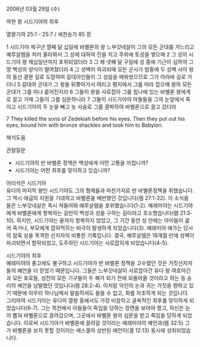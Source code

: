 2006년 03월 29일 (수)

악한 왕 시드기야의 최후



열왕기하 25:1 - 25:7 / 새찬송가 85 장


1 시드기야 제구년 열째 달 십일에 바벨론의 왕 느부갓네살이 그의 모든 군대를 거느리고 예루살렘을 치러 올라와서 그 성에 대하여 진을 치고 주위에 토성을 쌓으매 2 그 성이 시드기야 왕 제십일년까지 포위되었더라 3 그 해 넷째 달 구일에 성 중에 기근이 심하여 그 땅 백성의 양식이 떨어졌더라 4 그 성벽이 파괴되매 모든 군사가 밤중에 두 성벽 사이 왕의 동산 곁문 길로 도망하여 갈대아인들이 그 성읍을 에워쌌으므로 그가 아라바 길로 가더니 5 갈대아 군대가 그 왕을 뒤쫓아가서 여리고 평지에서 그를 따라 잡으매 왕의 모든 군대가 그를 떠나 흩어진지라 6 그들이 왕을 사로잡아 그를 립나에 있는 바벨론 왕에게로 끌고 가매 그들이 그를 심문하니라 7 그들이 시드기야의 아들들을 그의 눈앞에서 죽이고 시드기야의 두 눈을 빼고 놋 사슬로 그를 결박하여 바벨론으로 끌고 갔더라 

7  They killed the sons of Zedekiah before his eyes. Then they put out his eyes, bound him with bronze shackles and took him to Babylon.

해석도움





관찰질문
- 시드기야의 반 바벨론 정책은 백성에게 어떤 고통을 끼칩니까?  
- 시드기야는 어떤 최후를 맞이하고 있습니까? 


어리석은 시드기야  
유다의 마지막 왕인 시드기야도 그의 형제들과 마찬가지로 반 바벨론정책을 취했습니다. 그 역시 애굽의 지원을 기대하고 바벨론을 배반했던 것입니다(렘 27:1-22). 이 소식을 들은 느부갓네살은 즉시 쳐들어와 예루살렘을 포위했습니다(1-2). 예레미야는 시드기야에게 바벨론에게 항복하는 길만이 백성과 성을 구하는 길이라고 호소했습니다(렘 21:3-10). 하지만, 시드기야는 끝까지 항복하지 않았고, 그 기간 동안 성 안에는 아이들이 굶어 죽거나, 부모에게 잡혀먹히는 비극이 발생하게 되었습니다(3). 예레미야 애가는  당시의 참혹 상을 목격한 선지자의 비통한 기록입니다. 결국, 예루살렘은 18개월 만에 성벽이 파괴되면서 함락되었고, 도주하던 시드기야는 사로잡히게 되었습니다(4-5).     

시드기야의 최후  
예레미야의 충고에도 불구하고 시드기야가 반 바벨론 정책을 고수했던 것은 거짓선지자들의 예언을 더 믿었기 때문입니다. 그들은 느부갓네살이 사로잡아간 유다 왕 여호야긴과 모든 포로들, 성전의 모든 기구들이 두 해가 되기 전에 되돌아올 것이라고 하는 등 승리의 예언을 남발했던 것입니다(렘 28:2-4). 이처럼 악인의 눈과 귀는 거짓을 향하고 있기 때문에 아무리 하나님께서 말씀하셔도 들을 수 없고, 화를 자초하게 되는 것입니다. 그리하여 시드기야는 유다의 열왕 중에서도 가장 비참하고 굴욕적인 최후를 맞이하게 되었습니다(6-7). 그는 목전에서 아들들이 죽임을 당하는 장면을 보아야 했고, 자신은 눈이 뽑혀 바벨론으로 끌려갔으며, 그곳에서 바벨론 왕의 심문을 받고 죽임을 당하게 되었습니다. 이로써 시드기야가 바벨론에 끌려갈 것이라는 예레미야의 예언과(렘 32:5) 그가 바벨론을 보지 못할 것이라는 에스겔의 상반된 예언이(겔 12:13) 동시에 성취되었습니다.